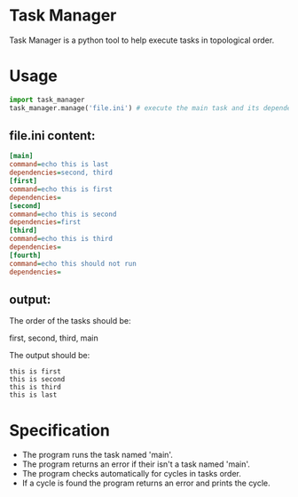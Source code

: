 Task Manager
===========
Task Manager is a python tool to help execute tasks in topological order.

Usage
=====
```python
import task_manager
task_manager.manage('file.ini') # execute the main task and its dependencies in topological order
```
file.ini content:
-----------------
```ini
[main]
command=echo this is last
dependencies=second, third
[first]
command=echo this is first
dependencies=
[second]
command=echo this is second
dependencies=first
[third]
command=echo this is third
dependencies=
[fourth]
command=echo this should not run
dependencies=
```

output:
-------
The order of the tasks should be:

first, second, third, main

The output should be:
```
this is first
this is second
this is third
this is last
```

Specification
=============
* The program runs the task named 'main'.
* The program returns an error if their isn't a task named 'main'.
* The program checks automatically for cycles in tasks order.
* If a cycle is found the program returns an error and prints the cycle.